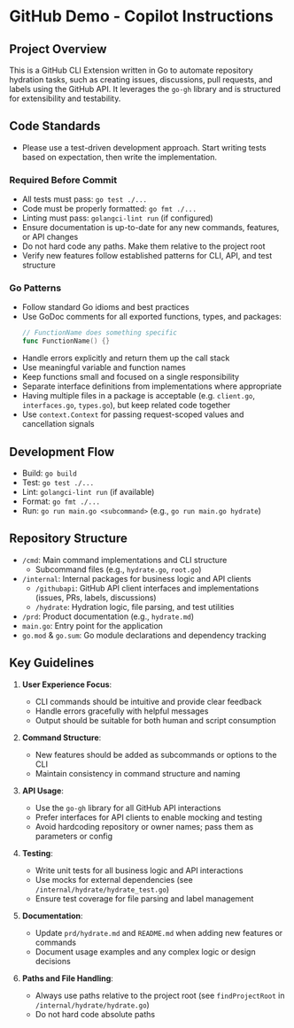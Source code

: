 # GitHub Demo - Copilot Instructions

## Project Overview
This is a GitHub CLI Extension written in Go to automate repository hydration tasks, such as creating issues, discussions, pull requests, and labels using the GitHub API. It leverages the `go-gh` library and is structured for extensibility and testability.

## Code Standards

- Please use a test-driven development approach. Start writing tests based on expectation, then write the implementation.

### Required Before Commit
- All tests must pass: `go test ./...`
- Code must be properly formatted: `go fmt ./...`
- Linting must pass: `golangci-lint run` (if configured)
- Ensure documentation is up-to-date for any new commands, features, or API changes
- Do not hard code any paths. Make them relative to the project root
- Verify new features follow established patterns for CLI, API, and test structure

### Go Patterns
- Follow standard Go idioms and best practices
- Use GoDoc comments for all exported functions, types, and packages:
  ```go
  // FunctionName does something specific
  func FunctionName() {}
  ```
- Handle errors explicitly and return them up the call stack
- Use meaningful variable and function names
- Keep functions small and focused on a single responsibility
- Separate interface definitions from implementations where appropriate
- Having multiple files in a package is acceptable (e.g. `client.go`, `interfaces.go`, `types.go`), but keep related code together
- Use `context.Context` for passing request-scoped values and cancellation signals

## Development Flow

- Build: `go build`
- Test: `go test ./...`
- Lint: `golangci-lint run` (if available)
- Format: `go fmt ./...`
- Run: `go run main.go <subcommand>` (e.g., `go run main.go hydrate`)

## Repository Structure
- `/cmd`: Main command implementations and CLI structure
  - Subcommand files (e.g., `hydrate.go`, `root.go`)
- `/internal`: Internal packages for business logic and API clients
  - `/githubapi`: GitHub API client interfaces and implementations (issues, PRs, labels, discussions)
  - `/hydrate`: Hydration logic, file parsing, and test utilities
- `/prd`: Product documentation (e.g., `hydrate.md`)
- `main.go`: Entry point for the application
- `go.mod` & `go.sum`: Go module declarations and dependency tracking

## Key Guidelines

1. **User Experience Focus**:
   - CLI commands should be intuitive and provide clear feedback
   - Handle errors gracefully with helpful messages
   - Output should be suitable for both human and script consumption

2. **Command Structure**:
   - New features should be added as subcommands or options to the CLI
   - Maintain consistency in command structure and naming

3. **API Usage**:
   - Use the `go-gh` library for all GitHub API interactions
   - Prefer interfaces for API clients to enable mocking and testing
   - Avoid hardcoding repository or owner names; pass them as parameters or config

4. **Testing**:
   - Write unit tests for all business logic and API interactions
   - Use mocks for external dependencies (see `/internal/hydrate/hydrate_test.go`)
   - Ensure test coverage for file parsing and label management

5. **Documentation**:
   - Update `prd/hydrate.md` and `README.md` when adding new features or commands
   - Document usage examples and any complex logic or design decisions

6. **Paths and File Handling**:
   - Always use paths relative to the project root (see `findProjectRoot` in `/internal/hydrate/hydrate.go`)
   - Do not hard code absolute paths